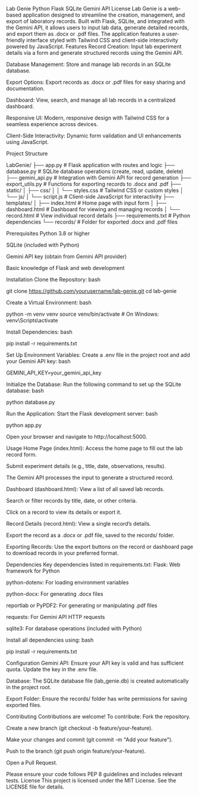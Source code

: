 Lab Genie
Python
Flask
SQLite
Gemini API
License
Lab Genie is a web-based application designed to streamline the creation, management, and export of laboratory records. Built with Flask, SQLite, and integrated with the Gemini API, it allows users to input lab data, generate detailed records, and export them as .docx or .pdf files. The application features a user-friendly interface styled with Tailwind CSS and client-side interactivity powered by JavaScript.
Features
Record Creation: Input lab experiment details via a form and generate structured records using the Gemini API.

Database Management: Store and manage lab records in an SQLite database.

Export Options: Export records as .docx or .pdf files for easy sharing and documentation.

Dashboard: View, search, and manage all lab records in a centralized dashboard.

Responsive UI: Modern, responsive design with Tailwind CSS for a seamless experience across devices.

Client-Side Interactivity: Dynamic form validation and UI enhancements using JavaScript.

Project Structure

LabGenie/
├── app.py                  # Flask application with routes and logic
├── database.py             # SQLite database operations (create, read, update, delete)
├── gemini_api.py           # Integration with Gemini API for record generation
├── export_utils.py         # Functions for exporting records to .docx and .pdf
├── static/
│   ├── css/
│   │   └── styles.css     # Tailwind CSS or custom styles
│   └── js/
│       └── script.js      # Client-side JavaScript for interactivity
├── templates/
│   ├── index.html         # Home page with input form
│   ├── dashboard.html     # Dashboard for viewing and managing records
│   └── record.html        # View individual record details
├── requirements.txt        # Python dependencies
└── records/               # Folder for exported .docx and .pdf files

Prerequisites
Python 3.8 or higher

SQLite (included with Python)

Gemini API key (obtain from Gemini API provider)

Basic knowledge of Flask and web development

Installation
Clone the Repository:
bash

git clone https://github.com/yourusername/lab-genie.git
cd lab-genie

Create a Virtual Environment:
bash

python -m venv venv
source venv/bin/activate  # On Windows: venv\Scripts\activate

Install Dependencies:
bash

pip install -r requirements.txt

Set Up Environment Variables:
Create a .env file in the project root and add your Gemini API key:
bash

GEMINI_API_KEY=your_gemini_api_key

Initialize the Database:
Run the following command to set up the SQLite database:
bash

python database.py

Run the Application:
Start the Flask development server:
bash

python app.py

Open your browser and navigate to http://localhost:5000.

Usage
Home Page (index.html):
Access the home page to fill out the lab record form.

Submit experiment details (e.g., title, date, observations, results).

The Gemini API processes the input to generate a structured record.

Dashboard (dashboard.html):
View a list of all saved lab records.

Search or filter records by title, date, or other criteria.

Click on a record to view its details or export it.

Record Details (record.html):
View a single record’s details.

Export the record as a .docx or .pdf file, saved to the records/ folder.

Exporting Records:
Use the export buttons on the record or dashboard page to download records in your preferred format.

Dependencies
Key dependencies listed in requirements.txt:
Flask: Web framework for Python

python-dotenv: For loading environment variables

python-docx: For generating .docx files

reportlab or PyPDF2: For generating or manipulating .pdf files

requests: For Gemini API HTTP requests

sqlite3: For database operations (included with Python)

Install all dependencies using:
bash

pip install -r requirements.txt

Configuration
Gemini API: Ensure your API key is valid and has sufficient quota. Update the key in the .env file.

Database: The SQLite database file (lab_genie.db) is created automatically in the project root.

Export Folder: Ensure the records/ folder has write permissions for saving exported files.

Contributing
Contributions are welcome! To contribute:
Fork the repository.

Create a new branch (git checkout -b feature/your-feature).

Make your changes and commit (git commit -m "Add your feature").

Push to the branch (git push origin feature/your-feature).

Open a Pull Request.

Please ensure your code follows PEP 8 guidelines and includes relevant tests.
License
This project is licensed under the MIT License. See the LICENSE file for details.

